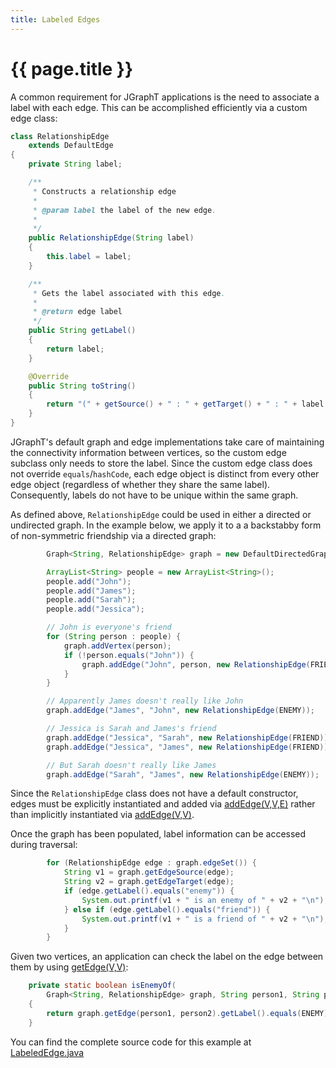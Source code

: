 ```yaml
---
title: Labeled Edges
---
```


# {{ page.title }}


A common requirement for JGraphT applications is the need to associate a label
with each edge.  This can be accomplished efficiently via a custom edge class:

```java
class RelationshipEdge
    extends DefaultEdge
{
    private String label;

    /**
     * Constructs a relationship edge
     *
     * @param label the label of the new edge.
     * 
     */
    public RelationshipEdge(String label)
    {
        this.label = label;
    }

    /**
     * Gets the label associated with this edge.
     *
     * @return edge label
     */
    public String getLabel()
    {
        return label;
    }

    @Override
    public String toString()
    {
        return "(" + getSource() + " : " + getTarget() + " : " + label + ")";
    }
}
```

JGraphT's default graph and edge implementations take care of
maintaining the connectivity information between vertices, so the
custom edge subclass only needs to store the label.  Since the custom
edge class does not override `equals`/`hashCode`, each edge object is
distinct from every other edge object (regardless of whether they
share the same label).  Consequently, labels do not have to be
unique within the same graph.

As defined above, `RelationshipEdge` could be used in either a
directed or undirected graph.  In the example below, we apply it to a
a backstabby form of non-symmetric friendship via a directed graph:

```java
        Graph<String, RelationshipEdge> graph = new DefaultDirectedGraph<>(RelationshipEdge.class);

        ArrayList<String> people = new ArrayList<String>();
        people.add("John");
        people.add("James");
        people.add("Sarah");
        people.add("Jessica");

        // John is everyone's friend
        for (String person : people) {
            graph.addVertex(person);
            if (!person.equals("John")) {
                graph.addEdge("John", person, new RelationshipEdge(FRIEND));
            }
        }

        // Apparently James doesn't really like John
        graph.addEdge("James", "John", new RelationshipEdge(ENEMY));

        // Jessica is Sarah and James's friend
        graph.addEdge("Jessica", "Sarah", new RelationshipEdge(FRIEND));
        graph.addEdge("Jessica", "James", new RelationshipEdge(FRIEND));

        // But Sarah doesn't really like James
        graph.addEdge("Sarah", "James", new RelationshipEdge(ENEMY));
```

Since the `RelationshipEdge` class does not have a default constructor, edges
must be explicitly instantiated and added via [addEdge(V,V,E)](http://jgrapht.org/javadoc/org.jgrapht.core/org/jgrapht/Graph.html#addEdge-V-V-E-) rather than implicitly instantiated via
[addEdge(V,V)](http://jgrapht.org/javadoc/org.jgrapht.core/org/jgrapht/Graph.html#addEdge-V-V-).

Once the graph has been populated, label information can be accessed during traversal:

```java
        for (RelationshipEdge edge : graph.edgeSet()) {
            String v1 = graph.getEdgeSource(edge);
            String v2 = graph.getEdgeTarget(edge);
            if (edge.getLabel().equals("enemy")) {
                System.out.printf(v1 + " is an enemy of " + v2 + "\n");
            } else if (edge.getLabel().equals("friend")) {
                System.out.printf(v1 + " is a friend of " + v2 + "\n");
            }
        }
```

Given two vertices, an application can check the label on the edge between them by using [getEdge(V,V)](http://jgrapht.org/javadoc/org.jgrapht.core/org/jgrapht/Graph.html#getEdge-V-V-):

```java
    private static boolean isEnemyOf(
        Graph<String, RelationshipEdge> graph, String person1, String person2)
    {
        return graph.getEdge(person1, person2).getLabel().equals(ENEMY);
    }
```

You can find the complete source code for this example at [LabeledEdge.java](https://github.com/jgrapht/jgrapht/blob/master/jgrapht-demo/src/main/java/org/jgrapht/demo/LabeledEdges.java)
